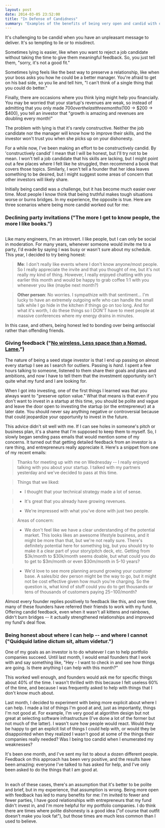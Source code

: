 ```yaml
---
layout: post
date: 2014-03-05 23:52:00
title: "In Defense of Candidness"
summary: "Examples of the benefits of being very open and candid with others."
---
```


It's challenging to be candid when you have an unpleasant message to deliver. It's so tempting to lie or to misdirect.  

Sometimes lying is easier, like when you want to reject a job candidate without taking the time to give them meaningful feedback. So, you just tell them, "sorry, it's not a good fit."

Sometimes lying feels like the best way to preserve a relationship, like when your boss asks you how he could be a better manager. You're afraid to get on his bad side, so you lie and tell him, "I can't think of a single thing that you could do better." 

Finally, there are occasions where you think lying might help you financially. You may be worried that your startup's revenues are weak, so instead of admitting that you only made $700 over the last three months ($100 -&gt; $200 -&gt; $400), you tell an investor that "growth is amazing and revenues are doubling every month!"

The problem with lying is that it's rarely constructive. Neither the job candidate nor the manager will know how to improve their skills, and the investor won't trust you when she picks up on your dishonesty.

For a while now, I've been making an effort to be constructively candid. By 'constructively candid' I mean that I will be honest, but I'll try not to be mean. I won't tell a job candidate that his skills are lacking, but I might point out a few places where I felt like he struggled, then recommend a book that covers those topics. Similarly, I won't tell a founder that her idea leaves something to be desired, but I might suggest some areas of concern that other investors will likely share.

Initially being candid was a challenge, but it has become much easier over time. Most people I know think that being truthful makes tough situations worse or burns bridges. In my experience, the opposite is true. Here are three scenarios where being more candid worked out for me:

### Declining party invitations ("The more I get to know people, the more I like books.")

<center>
<img src="{{ site.url }}/public/img/candidness-party.gif" alt="" height="" width="" class="emailImage" />
</center>

Like many engineers, I'm an introvert. I like people, but I can only be social in moderation. For many years, whenever someone would invite me to a party, I'd evade by saying I was busy or wasn't sure about my schedule. This year, I decided to try being honest:

> **Me**: I don't really like events where I don't know anyone/most people. So I really appreciate the invite and that you thought of me, but it's not really my kind of thing. However, I really enjoyed chatting with you earlier this month and would be happy to grab coffee 1:1 with you whenever you like (maybe next month?)  

> **Other person**: No worries. I sympathize with that sentiment... I'm lucky to have an extremely outgoing wife who can handle the small talk while I go hide in the kitchen if things go on too long. And for what it's worth, I do these things so I DON'T have to meet people at massive conferences where my energy drains in minutes.

In this case, and others, being honest led to bonding over being antisocial rather than offending friends.  

### Giving feedback ("<a href="http://beta.slashdot.org/story/21026" target="_blank">No wireless. Less space than a Nomad. Lame.</a>")

The nature of being a seed stage investor is that I end up passing on almost every startup I see as I search for outliers. Passing is _hard_. I spent a few hours talking to someone, listened to them share their goals and plans and ambitions, and now I have to tell them that the investment opportunity isn't quite what my fund and I are looking for.

When I got into investing, one of the first things I learned was that you always want to "preserve option value." What that means is that even if you don't want to invest in a startup at this time, you should be polite and vague and leave the door open to investing the startup (or the entrepreneur) at a later date. You should never say anything negative or controversial because that could jeopardize your opportunity to invest in the future.

This advice didn't sit well with me. If I can see holes in someone's pitch or business plan, it's a shame that I'm supposed to keep them to myself. So, I slowly began sending pass emails that would mention some of my concerns. It turned out that getting detailed feedback from an investor is a rare thing, and entrepreneurs really appreciate it. Here's a snippet from one of my recent emails:

> Thanks for meeting up with me on Wednesday -- I really enjoyed talking with you about your startup. I talked with my partners yesterday and we've decided to pass at this time. 

> Things that we liked: 

> - I thought that your technical strategy made a lot of sense.

> - It's great that you already have growing revenues.

> - We're impressed with what you've done with just two people.

> Areas of concern:

> - We don't feel like we have a clear understanding of the potential market. This looks likes an awesome lifestyle business, and it might be more than that, but we're not really sure. There's definitely potential here for something big, but you should try to make it a clear part of your story/pitch deck, etc. Getting from $3k/month to $30k/month seems doable, but what could you do to get to $3m/month or even $30m/month in 5-10 years?

> - We'd love to see more planning around growing your customer base. A sales/biz dev person might be the way to go, but it might not be cost effective given how much you're charging. So the question is, what kind of stuff could you do to get thousands or tens of thousands of customers paying $25-$100/month?

Almost every founder replies positively to feedback like this, and over time, many of these founders have referred their friends to work with my fund. Offering candid feedback, even when it wasn't all kittens and rainbows, didn't burn bridges -- it actually strengthened relationships and improved my fund's deal flow.  

### Being honest about where I can help -- and where I cannot ("Quidquid latine dictum sit, altum videtur.")

One of my goals as an investor is to do whatever I can to help portfolio companies succeed. Until last month, I would email founders that I work with and say something like, "Hey - I want to check in and see how things are going. Is there anything I can help with this month?"

This worked well enough, and founders would ask me for specific things about 40% of the time. I wasn't thrilled with this because I felt useless 60% of the time, and because I was frequently asked to help with things that I don't know much about.

Last month, I decided to experiment with being more explicit about where I can help. I made a list of things I'm good at and, just as importantly, things I'm not good at. For example, I'm very good at algorithm design but not great at selecting software infrastructure (I've done a lot of the former but not much of the latter). I wasn't sure how people would react. Would they be happy to get an explicit list of things I could help with, or would they be disappointed when they realized I wasn't good at some of the things their companies really needed? Was I being too candid when I enumerated my weaknesses?

It's been one month, and I've sent my list to about a dozen different people. Feedback on this approach has been very positive, and the results have been amazing: everyone I've talked to has asked for help, and I've only been asked to do the things that I am good at.  

<br>
In each of these cases, there's an assumption that it's better to be polite and brief, but in my experience, that assumption is wrong. Being more open with feedback has led to many benefits for me: I'm invited to fewer and fewer parties, I have good relationships with entrepreneurs that my fund didn't invest in, and I'm more helpful for my portfolio companies. I do think there are times where polite dishonesty is a good idea ("of course that outfit doesn't make you look fat"), but those times are much less common than I used to believe.

<center>
<img src="{{ site.url }}/public/img/candidness-far-side.jpg" alt="" height="" width="" class="emailImage" />
</center>